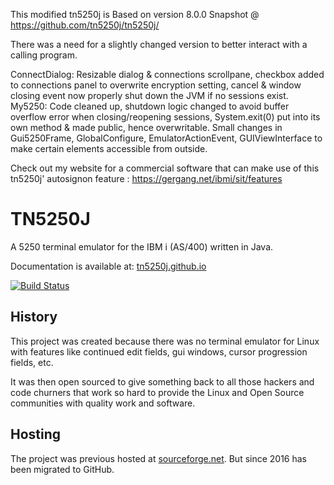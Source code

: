 This modified tn5250j is Based on version 8.0.0 Snapshot @ https://github.com/tn5250j/tn5250j/

There was a need for a slightly changed version to better interact with a calling program.

ConnectDialog: Resizable dialog & connections scrollpane, checkbox added to connections panel to overwrite encryption setting, cancel & window closing event now properly shut down the JVM if no sessions exist.   
My5250: Code cleaned up, shutdown logic changed to avoid buffer overflow error when closing/reopening sessions, System.exit(0) put into its own method & made public, hence overwritable.
Small changes in  Gui5250Frame, GlobalConfigure, EmulatorActionEvent, GUIViewInterface to make certain elements accessible from outside.

Check out my website for a commercial software that can make use of this tn5250j' autosignon feature : https://gergang.net/ibmi/sit/features


# TN5250J
A 5250 terminal emulator for the IBM i (AS/400) written in Java.

Documentation is available at: [tn5250j.github.io](https://tn5250j.github.io/)

[![Build Status](https://travis-ci.org/tn5250j/tn5250j.svg?branch=travis)](https://travis-ci.org/tn5250j/tn5250j)

## History

This project was created because there was no terminal emulator for Linux with features like continued edit fields, gui windows, cursor progression fields, etc.

It was then open sourced to give something back to all those hackers and code churners that work so hard to provide the Linux and Open Source communities with quality work and software.



## Hosting

The project was previous hosted at [sourceforge.net](https://sourceforge.net/projects/tn5250j/). But since 2016 has been migrated to GitHub.
